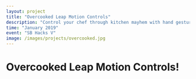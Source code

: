 ```yaml
---
layout: project
title: "Overcooked Leap Motion Controls"
description: "Control your chef through kitchen mayhem with hand gestures designed to mimic chef actions in-game!"
time: "January 2019"
event: "SB Hacks V"
image: /images/projects/overcooked.jpg
---
```


# Overcooked Leap Motion Controls!